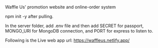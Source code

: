Waffle Us' promotion website and online-order system

npm init -y after pulling.

In the server folder, add .env file and then add SECRET for passport, MONGO_URI for MongoDB connection, and PORT for express to listen to.

Following is the Live web app url:
https://waffleus.netlify.app/

